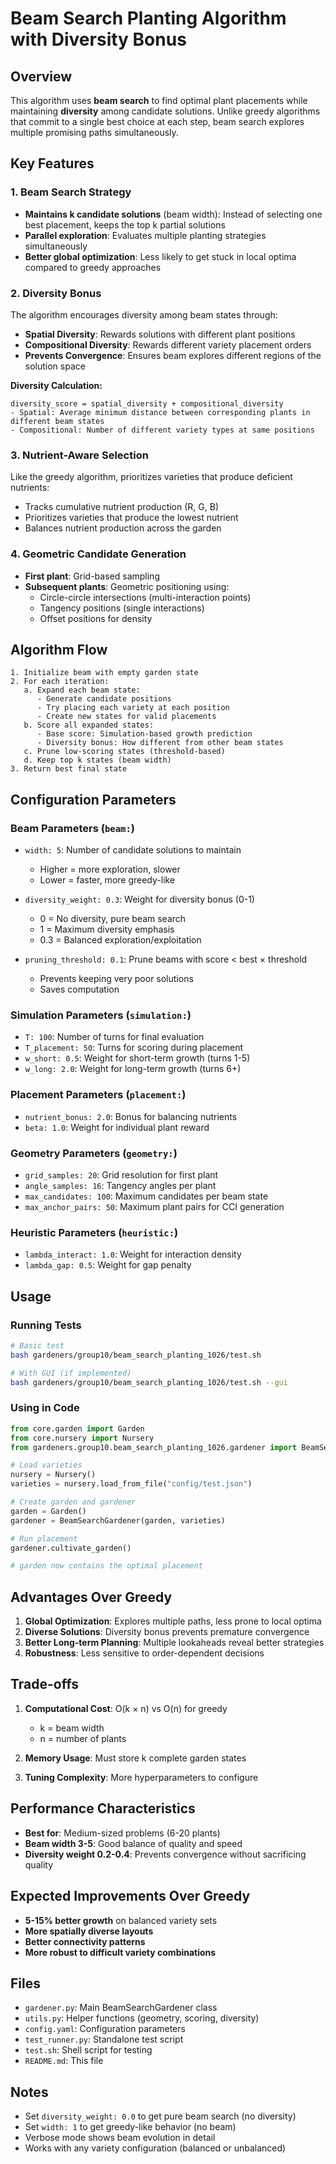 # Beam Search Planting Algorithm with Diversity Bonus

## Overview

This algorithm uses **beam search** to find optimal plant placements while maintaining **diversity** among candidate solutions. Unlike greedy algorithms that commit to a single best choice at each step, beam search explores multiple promising paths simultaneously.

## Key Features

### 1. Beam Search Strategy

- **Maintains k candidate solutions** (beam width): Instead of selecting one best placement, keeps the top k partial solutions
- **Parallel exploration**: Evaluates multiple planting strategies simultaneously
- **Better global optimization**: Less likely to get stuck in local optima compared to greedy approaches

### 2. Diversity Bonus

The algorithm encourages diversity among beam states through:

- **Spatial Diversity**: Rewards solutions with different plant positions
- **Compositional Diversity**: Rewards different variety placement orders
- **Prevents Convergence**: Ensures beam explores different regions of the solution space

**Diversity Calculation:**
```
diversity_score = spatial_diversity + compositional_diversity
- Spatial: Average minimum distance between corresponding plants in different beam states
- Compositional: Number of different variety types at same positions
```

### 3. Nutrient-Aware Selection

Like the greedy algorithm, prioritizes varieties that produce deficient nutrients:
- Tracks cumulative nutrient production (R, G, B)
- Prioritizes varieties that produce the lowest nutrient
- Balances nutrient production across the garden

### 4. Geometric Candidate Generation

- **First plant**: Grid-based sampling
- **Subsequent plants**: Geometric positioning using:
  - Circle-circle intersections (multi-interaction points)
  - Tangency positions (single interactions)
  - Offset positions for density

## Algorithm Flow

```
1. Initialize beam with empty garden state
2. For each iteration:
   a. Expand each beam state:
      - Generate candidate positions
      - Try placing each variety at each position
      - Create new states for valid placements
   b. Score all expanded states:
      - Base score: Simulation-based growth prediction
      - Diversity bonus: How different from other beam states
   c. Prune low-scoring states (threshold-based)
   d. Keep top k states (beam width)
3. Return best final state

```

## Configuration Parameters

### Beam Parameters (`beam:`)

- `width: 5`: Number of candidate solutions to maintain
  - Higher = more exploration, slower
  - Lower = faster, more greedy-like
  
- `diversity_weight: 0.3`: Weight for diversity bonus (0-1)
  - 0 = No diversity, pure beam search
  - 1 = Maximum diversity emphasis
  - 0.3 = Balanced exploration/exploitation

- `pruning_threshold: 0.1`: Prune beams with score < best × threshold
  - Prevents keeping very poor solutions
  - Saves computation

### Simulation Parameters (`simulation:`)

- `T: 100`: Number of turns for final evaluation
- `T_placement: 50`: Turns for scoring during placement
- `w_short: 0.5`: Weight for short-term growth (turns 1-5)
- `w_long: 2.0`: Weight for long-term growth (turns 6+)

### Placement Parameters (`placement:`)

- `nutrient_bonus: 2.0`: Bonus for balancing nutrients
- `beta: 1.0`: Weight for individual plant reward

### Geometry Parameters (`geometry:`)

- `grid_samples: 20`: Grid resolution for first plant
- `angle_samples: 16`: Tangency angles per plant
- `max_candidates: 100`: Maximum candidates per beam state
- `max_anchor_pairs: 50`: Maximum plant pairs for CCI generation

### Heuristic Parameters (`heuristic:`)

- `lambda_interact: 1.0`: Weight for interaction density
- `lambda_gap: 0.5`: Weight for gap penalty

## Usage

### Running Tests

```bash
# Basic test
bash gardeners/group10/beam_search_planting_1026/test.sh

# With GUI (if implemented)
bash gardeners/group10/beam_search_planting_1026/test.sh --gui
```

### Using in Code

```python
from core.garden import Garden
from core.nursery import Nursery
from gardeners.group10.beam_search_planting_1026.gardener import BeamSearchGardener

# Load varieties
nursery = Nursery()
varieties = nursery.load_from_file("config/test.json")

# Create garden and gardener
garden = Garden()
gardener = BeamSearchGardener(garden, varieties)

# Run placement
gardener.cultivate_garden()

# garden now contains the optimal placement
```

## Advantages Over Greedy

1. **Global Optimization**: Explores multiple paths, less prone to local optima
2. **Diverse Solutions**: Diversity bonus prevents premature convergence
3. **Better Long-term Planning**: Multiple lookaheads reveal better strategies
4. **Robustness**: Less sensitive to order-dependent decisions

## Trade-offs

1. **Computational Cost**: O(k × n) vs O(n) for greedy
   - k = beam width
   - n = number of plants
   
2. **Memory Usage**: Must store k complete garden states
   
3. **Tuning Complexity**: More hyperparameters to configure

## Performance Characteristics

- **Best for**: Medium-sized problems (6-20 plants)
- **Beam width 3-5**: Good balance of quality and speed
- **Diversity weight 0.2-0.4**: Prevents convergence without sacrificing quality

## Expected Improvements Over Greedy

- **5-15% better growth** on balanced variety sets
- **More spatially diverse layouts**
- **Better connectivity patterns**
- **More robust to difficult variety combinations**

## Files

- `gardener.py`: Main BeamSearchGardener class
- `utils.py`: Helper functions (geometry, scoring, diversity)
- `config.yaml`: Configuration parameters
- `test_runner.py`: Standalone test script
- `test.sh`: Shell script for testing
- `README.md`: This file

## Notes

- Set `diversity_weight: 0.0` to get pure beam search (no diversity)
- Set `width: 1` to get greedy-like behavior (no beam)
- Verbose mode shows beam evolution in detail
- Works with any variety configuration (balanced or unbalanced)

